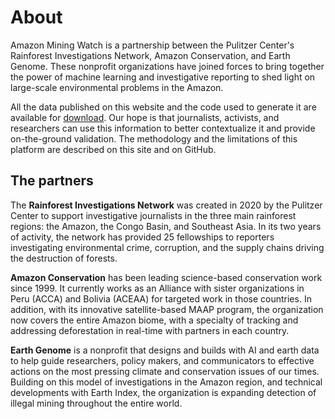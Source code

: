 # About

Amazon Mining Watch is a partnership between the Pulitzer Center's Rainforest Investigations Network, Amazon Conservation, and Earth Genome. These nonprofit organizations have joined forces to bring together the power of machine learning and investigative reporting to shed light on large-scale environmental problems in the Amazon.

All the data published on this website and the code used to generate it are available for [download](https://github.com/earthrise-media/mining-detector). Our hope is that journalists, activists, and researchers can use this information to better contextualize it and provide on-the-ground validation. The methodology and the limitations of this platform are described on this site and on GitHub.

## The partners

The **Rainforest Investigations Network** was created in 2020 by the Pulitzer Center to support investigative journalists in the three main rainforest regions: the Amazon, the Congo Basin, and Southeast Asia. In its two years of activity, the network has provided 25 fellowships to reporters investigating environmental crime, corruption, and the supply chains driving the destruction of forests.

**Amazon Conservation** has been leading science-based conservation work since 1999. It currently works as an Alliance with sister organizations in Peru (ACCA) and Bolivia (ACEAA) for targeted work in those countries. In addition, with its innovative satellite-based MAAP program, the organization now covers the entire Amazon biome, with a specialty of tracking and addressing deforestation in real-time with partners in each country.

**Earth Genome** is a nonprofit that designs and builds with AI and earth data to help guide researchers, policy makers, and communicators to effective actions on the most pressing climate and conservation issues of our times. Building on this model of investigations in the Amazon region, and technical developments with Earth Index, the organization is expanding detection of illegal mining throughout the entire world.

